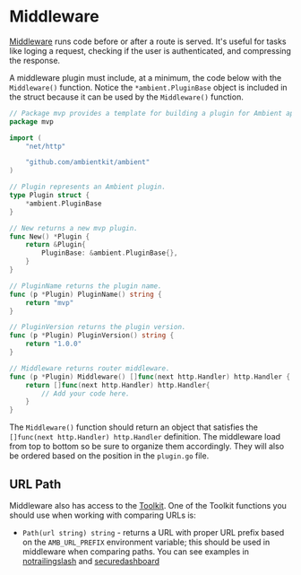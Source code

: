 # Middleware

[Middleware](https://github.com/ambientkit/plugin/blob/main/sessionmanager/scssession/scssession.go) runs code before or after a route is served. It's useful for tasks like loging a request, checking if the user is authenticated, and compressing the response.

A middleware plugin must include, at a minimum, the code below with the `Middleware()` function. Notice the `*ambient.PluginBase` object is included in the struct because it can be used by the `Middleware()` function.

```go
// Package mvp provides a template for building a plugin for Ambient apps.
package mvp

import (
	"net/http"

	"github.com/ambientkit/ambient"
)

// Plugin represents an Ambient plugin.
type Plugin struct {
	*ambient.PluginBase
}

// New returns a new mvp plugin.
func New() *Plugin {
	return &Plugin{
		PluginBase: &ambient.PluginBase{},
	}
}

// PluginName returns the plugin name.
func (p *Plugin) PluginName() string {
	return "mvp"
}

// PluginVersion returns the plugin version.
func (p *Plugin) PluginVersion() string {
	return "1.0.0"
}

// Middleware returns router middleware.
func (p *Plugin) Middleware() []func(next http.Handler) http.Handler {
	return []func(next http.Handler) http.Handler{
		// Add your code here.
	}
}
```

The `Middleware()` function should return an object that satisfies the `[]func(next http.Handler) http.Handler` definition. The middleware load from top to bottom so be sure to organize them accordingly. They will also be ordered based on the position in the `plugin.go` file.

## URL Path

Middleware also has access to the [Toolkit](/docs/plugins/toolkit). One of the Toolkit functions you should use when working with comparing URLs is:

- `Path(url string) string` - returns a URL with proper URL prefix based on the `AMB_URL_PREFIX` environment variable; this should be used in middleware when comparing paths. You can see examples in [notrailingslash](https://github.com/ambientkit/plugin/blob/main/middleware/notrailingslash/notrailingslash.go) and [securedashboard](https://github.com/ambientkit/plugin/blob/main/middleware/securedashboard/securedashboard.go)